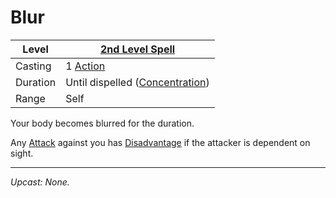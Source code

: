 # Blur

| Level    | [2nd Level Spell](2nd%20Level%20Spells.md)                            |
| -------- | --------------------------------------------------------------------- |
| Casting  | 1 [Action](../../../../Game%20Procedures/Core%20Procedures/Action.md) |
| Duration | Until dispelled ([Concentration](../../Concentration.md))             |
| Range    | Self                                                                  |

Your body becomes blurred for the duration.

Any [Attack](../../../../Game%20Procedures/Combat/Attack.md) against you has [Disadvantage](../../../../Game%20Procedures/Die%20Rolling%20Mechanics/Disadvantage.md) if the attacker is dependent on sight.

---
*Upcast: None.*
